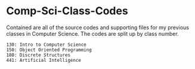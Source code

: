 # Comp-Sci-Class-Codes
Contained are all of the source codes and supporting files for my previous classes in Computer Science. The codes are split up by class number.


	130: Intro to Computer Science
	150: Object Oriented Programming
	180: Discrete Structures
	441: Artificial Intelligence
